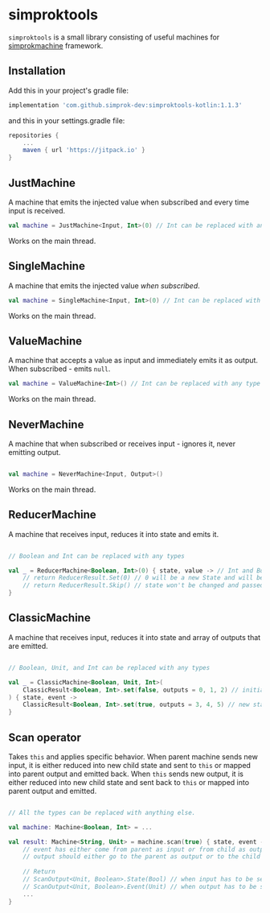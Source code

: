 # simproktools

```simproktools``` is a small library consisting of useful machines for [simprokmachine](https://github.com/simprok-dev/simprokmachine-kotlin) framework. 

## Installation

Add this in your project's gradle file:

```groovy
implementation 'com.github.simprok-dev:simproktools-kotlin:1.1.3'
```

and this in your settings.gradle file:

```groovy
repositories {
    ...
    maven { url 'https://jitpack.io' }
}
```

## JustMachine

A machine that emits the injected value when subscribed and every time input is received.

```Kotlin
val machine = JustMachine<Input, Int>(0) // Int can be replaced with any type
```

Works on the main thread.


## SingleMachine

A machine that emits the injected value *when subscribed*.

```Kotlin
val machine = SingleMachine<Input, Int>(0) // Int can be replaced with any type
```

Works on the main thread.

## ValueMachine

A machine that accepts a value as input and immediately emits it as output.
When subscribed - emits `null`.

```Kotlin
val machine = ValueMachine<Int>() // Int can be replaced with any type
```

Works on the main thread.

## NeverMachine

A machine that when subscribed or receives input - ignores it, never emitting output.

```Kotlin

val machine = NeverMachine<Input, Output>() 
```

Works on the main thread.

## ReducerMachine

A machine that receives input, reduces it into state and emits it.

```Kotlin

// Boolean and Int can be replaced with any types

val _ = ReducerMachine<Boolean, Int>(0) { state, value -> // Int and Boolean
    // return ReducerResult.Set(0) // 0 will be a new State and will be passed as output 
    // return ReducerResult.Skip() // state won't be changed and passed as output
}
```


## ClassicMachine

A machine that receives input, reduces it into state and array of outputs that are emitted.

```Kotlin

// Boolean, Unit, and Int can be replaced with any types

val _ = ClassicMachine<Boolean, Unit, Int>(
    ClassicResult<Boolean, Int>.set(false, outputs = 0, 1, 2) // initial state and initial outputs that are emitted when machine is subscribed to
) { state, event -> 
    ClassicResult<Boolean, Int>.set(true, outputs = 3, 4, 5) // new state `true` and outputs `3, 4, 5` 
}

```

## Scan operator

Takes `this` and applies specific behavior.
When parent machine sends new input, it is either reduced into new child state and sent to `this` or mapped into parent output and emitted back.
When `this` sends new output, it is either reduced into new child state and sent back to `this` or mapped into parent output and emitted.

```Kotlin

// All the types can be replaced with anything else.

val machine: Machine<Boolean, Int> = ...

val result: Machine<String, Unit> = machine.scan(true) { state, event -> 
    // event has either come from parent as input or from child as output.
    // output should either go to the parent as output or to the child as new input and state.
    
    // Return
    // ScanOutput<Unit, Boolean>.State(Bool) // when input has to be sent to the child machine AND state has to be changed.
    // ScanOutput<Unit, Boolean>.Event(Unit) // when output has to be sent to the parent machine.
    ...
}
```

